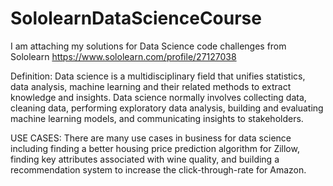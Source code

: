 # SololearnDataScienceCourse
I am attaching my solutions for Data Science code challenges from Sololearn https://www.sololearn.com/profile/27127038

Definition:
Data science is a multidisciplinary field that unifies statistics, data analysis, machine learning and their related methods to extract knowledge and insights.
Data science normally involves collecting data, cleaning data, performing exploratory data analysis, building and evaluating machine learning models, and communicating insights to stakeholders.

USE CASES:
There are many use cases in business for data science including finding a better housing price prediction algorithm for Zillow, finding key attributes associated with wine quality, 
and building a recommendation system to increase the click-through-rate for Amazon.
